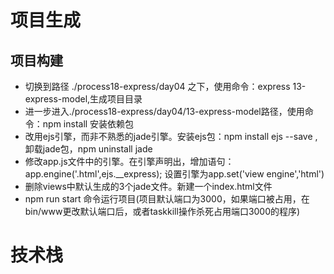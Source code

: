 # 项目生成
## 项目构建
- 切换到路径 ./process18-express/day04 之下，使用命令：express 13-express-model,生成项目目录
- 进一步进入./process18-express/day04/13-express-model路径，使用命令：npm install 安装依赖包
- 改用ejs引擎，而非不熟悉的jade引擎。安装ejs包：npm install ejs --save ,卸载jade包，npm uninstall jade
- 修改app.js文件中的引擎。在引擎声明出，增加语句：app.engine('.html',ejs.__express); 设置引擎为app.set('view engine','html')
- 删除views中默认生成的3个jade文件。新建一个index.html文件
- npm run start 命令运行项目(项目默认端口为3000，如果端口被占用，在bin/www更改默认端口后，或者taskkill操作杀死占用端口3000的程序)
# 技术栈
